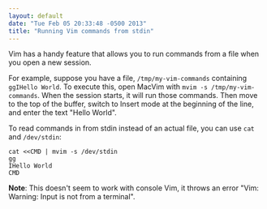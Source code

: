 ```yaml
---
layout: default
date: "Tue Feb 05 20:33:48 -0500 2013"
title: "Running Vim commands from stdin"
---
```


Vim has a handy feature that allows you to run commands from a file when you
open a new session.

For example, suppose you have a file, `/tmp/my-vim-commands` containing
`ggIHello World`. To execute this, open MacVim with `mvim -s
/tmp/my-vim-commands`. When the session starts, it will run those commands.
Then move to the top of the buffer, switch to Insert mode at the beginning of
the line, and enter the text "Hello World".

To read commands in from stdin instead of an actual file, you can use `cat`
and `/dev/stdin`:

```
cat <<CMD | mvim -s /dev/stdin
gg
IHello World
CMD
```

**Note**: This doesn't seem to work with console Vim, it throws an error "Vim:
Warning: Input is not from a terminal".
